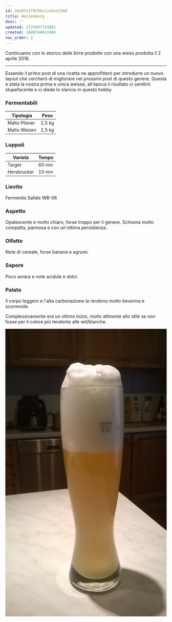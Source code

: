 ```yaml
---
id: 2me8fo1f9th6iziw3no33m0
title: Heisenberg
desc: ''
updated: 1725997743962
created: 1688744651984
nav_order: 2
---
```

Continuamo con lo storico delle birre prodotte con una weiss prodotta il 2 aprile 2016.

---
Essendo il primo post di una ricetta ne approfitterò per introdurre un nuovo layout che cercherò di migliorare nei prossimi post di questo genere. Questa è stata la nostra prima e unica weisse, all'epoca il risultato ci sembrò stupefacente e ci diede lo slancio in questo hobby.

### Fermentabili

| Tipologia     | Peso   |
|---------------|--------|
| Malto Pilsner | 2,5 kg |
| Malto Weizen  | 2,5 kg |

### Luppoli

| Varietà     | Tempo  |
|-------------|--------|
| Target      | 60 min |
| Hersbrucker | 10 min |

### Lievito

Fermentis Safale WB-06

### Aspetto

Opalescente e molto chiaro, forse troppo per il genere. Schiuma molto compatta, pannosa e con un'ottima persistenza.

### Olfatto

Note di cereale, forse banana e agrumi.

### Sapore

Poco amara e note acidule e dolci.

### Palato

Il corpo leggero e l'alta carbonazione la rendono molto beverina e scorrevole.

Complessivamente era un ottimo inizio, molto attinente allo stile se non fosse per il colore più tendente alle wit/blanche.

![image](./assets/images/heisenberg.jpg)
